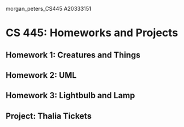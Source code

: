 morgan_peters_CS445
A20333151 
# CS 445: Homeworks and Projects
## Homework 1: Creatures and Things
## Homework 2: UML 
## Homework 3: Lightbulb and Lamp

## Project: Thalia Tickets 
